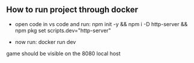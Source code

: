 ## How to run project through docker

- open code in vs code and run:
npm init -y && npm i -D http-server && npm pkg set scripts.dev="http-server"

- now run:
docker run dev

game should be visible on the 8080 local host 
